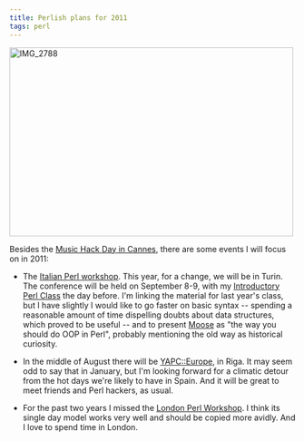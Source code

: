 ```yaml
---
title: Perlish plans for 2011
tags: perl
---
```


<a href="http://www.flickr.com/photos/stefanorodighiero/4875422128/" title="IMG_2788 by larsen, on Flickr"><img src="http://farm5.staticflickr.com/4094/4875422128_ab97053e78.jpg" width="500" height="333" alt="IMG_2788"></a>

Besides the [Music Hack Day in Cannes](http://cannes.musichackday.org/), there
are some events I will focus on in 2011:

* The [Italian Perl workshop](http://www.perl.it/workshop).  This year, for a
  change, we will be in Turin. The conference will be held on September 8-9,
  with my [Introductory Perl Class](http://www.stefanorodighiero.net/perl101/)
  the day before. I'm linking the material for last year's class, but I have
  slightly I would like to go faster on basic syntax -- spending a reasonable
  amount of time dispelling doubts about data structures, which proved to be
  useful -- and to present [Moose](https://metacpan.org/pod/Moose) as "the way
  you should do OOP in Perl", probably mentioning the old way as historical
  curiosity.

* In the middle of August there will be [YAPC::Europe](http://yapceurope.lv/),
  in Riga. It may seem odd to say that in January, but I'm looking forward for
  a climatic detour from the hot days we're likely to have in Spain. And it
  will be great to meet friends and Perl hackers, as usual.

* For the past two years I missed the [London Perl
  Workshop](http://conferences.yapceurope.org/lpw2010/). I think its single day
  model works very well and should be copied more avidly. And I love to spend
  time in London.

